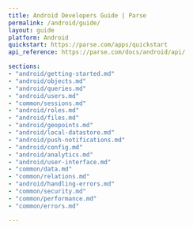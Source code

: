 ```yaml
---
title: Android Developers Guide | Parse
permalink: /android/guide/
layout: guide
platform: Android
quickstart: https://parse.com/apps/quickstart
api_reference: https://parse.com/docs/android/api/

sections:
- "android/getting-started.md"
- "android/objects.md"
- "android/queries.md"
- "android/users.md"
- "common/sessions.md"
- "android/roles.md"
- "android/files.md"
- "android/geopoints.md"
- "android/local-datastore.md"
- "android/push-notifications.md"
- "android/config.md"
- "android/analytics.md"
- "android/user-interface.md"
- "common/data.md"
- "common/relations.md"
- "android/handling-errors.md"
- "common/security.md"
- "common/performance.md"
- "common/errors.md"

---
```

